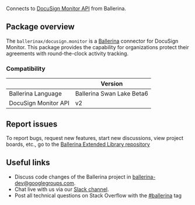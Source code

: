 Connects to [DocuSign Monitor API](https://developers.docusign.com/docs/monitor-api/monitor101/) from Ballerina.

## Package overview
The `ballerinax/docusign.monitor` is a [Ballerina](https://ballerina.io/) connector for DocuSign Monitor. This package provides the capability for organizations protect their agreements with round-the-clock activity tracking.

### Compatibility
|                       | Version                       |
|-----------------------|-------------------------------|
| Ballerina Language    | Ballerina Swan Lake Beta6     | 
| DocuSign Monitor API  | v2                            |

## Report issues
To report bugs, request new features, start new discussions, view project boards, etc., go to the [Ballerina Extended Library repository](https://github.com/ballerina-platform/ballerina-extended-library)

## Useful links
- Discuss code changes of the Ballerina project in [ballerina-dev@googlegroups.com](mailto:ballerina-dev@googlegroups.com).
- Chat live with us via our [Slack channel](https://ballerina.io/community/slack/).
- Post all technical questions on Stack Overflow with the [#ballerina](https://stackoverflow.com/questions/tagged/ballerina) tag